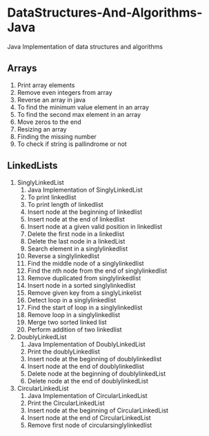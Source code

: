﻿# DataStructures-And-Algorithms-Java
Java Implementation of data structures and algorithms
## Arrays
1. Print array elements
2. Remove even integers from array
3. Reverse an array in java
4. To find the minimum value element in an array
5. To find the second max element in an array
6. Move zeros to the end
7. Resizing an array
8. Finding the missing number
9. To check if string is pallindrome or not

## LinkedLists
1. SinglyLinkedList
    1. Java Implementation of SinglyLinkedList
    2. To print linkedlist
    3. To print length of linkedlist
    4. Insert node at the beginning of linkedlist
    5. Insert node at the end of linkedlist
    6. Insert node at a given valid position in linkedlist
    7. Delete the first node in a linkedlist
    8. Delete the last node in a linkedList
    9. Search element in a singlylinkedlist
    10. Reverse a singlylinkedlist
    11. Find the middle node of a singlylinkedlist
    12. Find the nth node from the end of singlylinkedlist
    13. Remove duplicated from singlylinkedlist
    14. Insert node in a sorted singlylinkedlist
    15. Remove given key from a singlyLinkelist
    16. Detect loop in a singlylinkedlist
    17. Find the start of loop in a singlylinkedlist
    18. Remove loop in a singlylinkedlist
    19. Merge two sorted linked list
    20. Perform addition of two linkedlist
2. DoublyLinkedList
    1. Java Implementation of DoublyLinkedList
    2. Print the doublyLinkedlist
    3. Insert node at the beginning of doublylinkedlist
    4. Insert node at the end of doublylinkedlist
    5. Delete node at the beginning of doublylinkedList
    6. Delete node at the end of doublylinkedList
2. CircularLinkedList
    1. Java Implementation of CircularLinkedList
    2. Print the CircularLinkedList
    3. Insert node at the beginning of CircularLinkedList
    4. Insert node at the end of CircularLinkedList
    5. Remove first node of circularsinglylinkedlist
